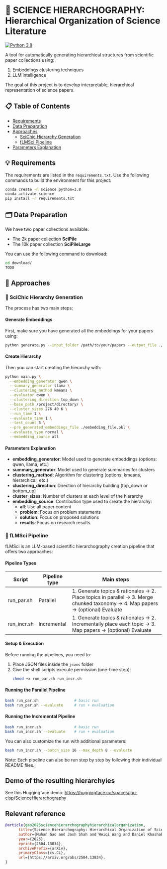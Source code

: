 # 🎨 SCIENCE HIERARCHOGRAPHY: Hierarchical Organization of Science Literature

[![Python 3.8](https://img.shields.io/badge/python-3.8-blue.svg)](https://www.python.org/downloads/release/python-380/)

A tool for automatically generating hierarchical structures from scientific paper collections using:
1. Embeddings clustering techniques
2. LLM intelligence

The goal of this project is to develop interpretable, hierarchical representation of science papers.

## 📋 Table of Contents
- [Requirements](#requirements)
- [Data Preparation](#data-preparation)
- [Approaches](#approaches)
  - [SciChic Hierarchy Generation](#scichic-hierarchy-generation)
  - [fLMSci Pipeline](#flmsci-pipeline)
- [Parameters Explanation](#parameters-explanation)

## 💡 Requirements
The requirements are listed in the `requirements.txt`. Use the following commands to build the environment for this project:

```bash
conda create -n science python=3.8
conda activate science
pip install -r requirements.txt
```

## 🗂️ Data Preparation
We have two paper collections available:
- The 2k paper collection **SciPile**
- The 10k paper collection **SciPileLarge**

You can use the following command to download:
```bash
cd download/
TODO
```

## 🔬 Approaches

### 🔮 SciChic Hierarchy Generation
The process has two main steps:

#### Generate Embeddings
First, make sure you have generated all the embeddings for your papers using:

```bash
python generate.py --input_folder /path/to/your/papers --output_file ./embeddings/your_embedding_name.pkl
```

#### Create Hierarchy
Then you can start creating the hierarchy with:

```bash
python main.py \
  --embedding_generator qwen \
  --summary_generator llama \
  --clustering_method kmeans \
  --evaluator qwen \
  --clustering_direction top_down \
  --base_path /project/directory/ \
  --cluster_sizes 276 40 6 \
  --run_time 1 \
  --evaluate_time 1 \
  --test_count 5 \
  --pre_generated_embeddings_file ./embedding_file.pkl \
  --evaluate_type normal \
  --embedding_source all
```

#### Parameters Explanation
- **embedding_generator**: Model used to generate embeddings (options: qwen, llama, etc.)
- **summary_generator**: Model used to generate summaries for clusters
- **clustering_method**: Algorithm for clustering (options: kmeans, hierarchical, etc.)
- **clustering_direction**: Direction of hierarchy building (top_down or bottom_up)
- **cluster_sizes**: Number of clusters at each level of the hierarchy
- **embedding_source**: Contribution type used to create the hierarchy:
  - **all**: Use all paper content
  - **problem**: Focus on problem statements
  - **solution**: Focus on proposed solutions
  - **results**: Focus on research results

### 🧵 fLMSci Pipeline
fLMSci is an LLM-based scientific hierarchography creation pipeline that offers two approaches:

#### Pipeline Types

| Script      | Pipeline type | Main steps                                                   |
| ----------- | ------------- | ------------------------------------------------------------ |
| run_par.sh  | Parallel      | 1. Generate topics & rationales → 2. Place topics in parallel → 3. Merge chunked taxonomy → 4. Map papers → (optional) Evaluate |
| run_incr.sh | Incremental   | 1. Generate topics & rationales → 2. Incrementally place each topic → 3. Map papers → (optional) Evaluate |

#### Setup & Execution

Before running the pipelines, you need to:
1. Place JSON files inside the `jsons` folder
2. Give the shell scripts execute permission (one-time step):
   ```bash
   chmod +x run_par.sh run_incr.sh
   ```

#### Running the Parallel Pipeline
```bash
bash run_par.sh                # basic run
bash run_par.sh --evaluate     # run + evaluation
```

#### Running the Incremental Pipeline
```bash
bash run_incr.sh               # basic run
bash run_incr.sh --evaluate    # run + evaluation
```

You can also customize the run with additional parameters:
```bash
bash run_incr.sh --batch_size 16 --max_depth 8 --evaluate
```

Note: Each pipeline can also be run step by step by following their individual README files.

## Demo of the resulting hierarchyies
See this Huggingface demo: https://huggingface.co/spaces/jhu-clsp/ScienceHierarchography 

## Relevant reference 
```bib
@article{gao2025sciencehierarchographyhierarchicalorganization,
      title={Science Hierarchography: Hierarchical Organization of Science Literature}, 
      author={Muhan Gao and Jash Shah and Weiqi Wang and Daniel Khashabi},
      year={2025},
      eprint={2504.13834},
      archivePrefix={arXiv},
      primaryClass={cs.CL},
      url={https://arxiv.org/abs/2504.13834}, 
}
```
